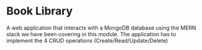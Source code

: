 # Book Library

A web application that interacts with a MongoDB database using the MERN stack we have been covering in this module. The application has to implement the 4 CRUD operations (Create/Read/Update/Delete)
